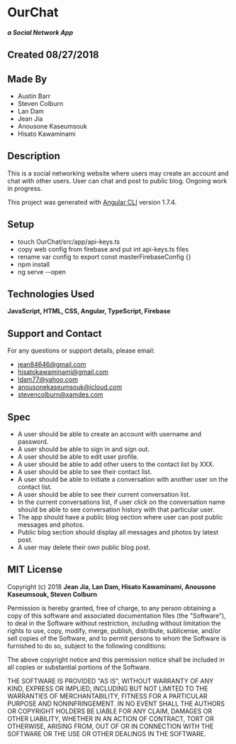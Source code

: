 # OurChat
##### a Social Network App

## Created 08/27/2018

## Made By

  * Austin Barr
  * Steven Colburn
  * Lan Dam
  * Jean Jia
  * Anousone Kaseumsouk
  * Hisato Kawaminami

## Description

This is a social networking website where users may create an account and chat with other users. User can chat and post to public blog. Ongoing work in progress.

This project was generated with [Angular CLI](https://github.com/angular/angular-cli) version 1.7.4.

## Setup

  * touch OurChat/src/app/api-keys.ts
  * copy web config from firebase and put int api-keys.ts files
  * rename var config to export const masterFirebaseConfig {}
  * npm install
  * ng serve --open

## Technologies Used

  **JavaScript, HTML, CSS, Angular, TypeScript, Firebase**

## Support and Contact

For any questions or support details, please email:
  * jean84646@gmail.com  
  * hisatokawaminami@gmail.com  
  * ldam77@yahoo.com  
  * anousonekaseumsouk@icloud.com
  * stevencolburn@xamdes.com

## Spec

* A user should be able to create an account with username and password.
* A user should be able to sign in and sign out.
* A user should be able to edit user profile.
* A user should be able to add other users to the contact list by XXX.
* A user should be able to see their contact list.
* A user should be able to initiate a conversation with another user on the contact list.
* A user should be able to see their current conversation list.
* In the current conversations list, if user click on the conversation name should be able to see conversation history with that particular user.
* The app should have a public blog section where user can post public messages and photos.
* Public blog section should display all messages and photos by latest post.
* A user may delete their own public blog post.

## MIT License

Copyright (c) 2018 **Jean Jia, Lan Dam, Hisato Kawaminami, Anousone Kaseumsouk, Steven Colburn**

Permission is hereby granted, free of charge, to any person obtaining a copy
of this software and associated documentation files (the "Software"), to deal
in the Software without restriction, including without limitation the rights
to use, copy, modify, merge, publish, distribute, sublicense, and/or sell
copies of the Software, and to permit persons to whom the Software is
furnished to do so, subject to the following conditions:

The above copyright notice and this permission notice shall be included in all
copies or substantial portions of the Software.

THE SOFTWARE IS PROVIDED "AS IS", WITHOUT WARRANTY OF ANY KIND, EXPRESS OR
IMPLIED, INCLUDING BUT NOT LIMITED TO THE WARRANTIES OF MERCHANTABILITY,
FITNESS FOR A PARTICULAR PURPOSE AND NONINFRINGEMENT. IN NO EVENT SHALL THE
AUTHORS OR COPYRIGHT HOLDERS BE LIABLE FOR ANY CLAIM, DAMAGES OR OTHER
LIABILITY, WHETHER IN AN ACTION OF CONTRACT, TORT OR OTHERWISE, ARISING FROM,
OUT OF OR IN CONNECTION WITH THE SOFTWARE OR THE USE OR OTHER DEALINGS IN THE
SOFTWARE.
